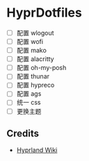 # HyprDotfiles

- [ ] 配置 wlogout
- [ ] 配置 wofi
- [ ] 配置 mako
- [ ] 配置 alacritty
- [ ] 配置 oh-my-posh
- [ ] 配置 thunar
- [ ] 配置 hypreco
- [ ] 配置 ags
- [ ] 统一 css
- [ ] 更换主题

## Credits

- [Hyprland Wiki](https://wiki.hyprland.org/)
